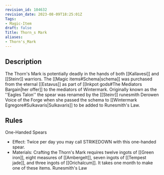 ```yaml
---
revision_id: 104632
revision_date: 2023-08-09T18:25:01Z
Tags:
- Magic-Item
draft: false
Title: Thorn_s Mark
aliases:
- Thorn's_Mark
---
```

## Description
The Thorn's Mark is potentially deadly in the hands of both [[Kallavesi]] and [[Steinr]] warriors. The [[Magic items#Schema|schema]] was purchased from the eternal [[Estavus]] as part of [[Inkpot gods#The Mediators Bargain|her offer]] to the mediators of Wintermark. Originally known as the ''Eagles Talon'' the spear was renamed by the [[Steinr]] runesmith Derowen Voice of the Forge when she passed the schema to [[Wintermark Egregore#Sulkavaris|Sulkavaris]] to be added to Runesmith's Law.
## Rules
One-Handed Spears
* Effect: Twice per day you may call STRIKEDOWN with this one-handed spear.
* Materials: Crafting the Thorn's Mark requires twelve ingots of [[Green iron]], eight measures of [[Ambergelt]], seven ingots of [[Tempest jade]],  and three ingots of [[Orichalcum]]. It takes one month to make one of these items.
Runesmith's Law